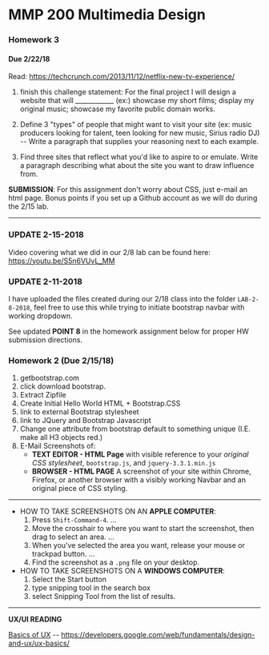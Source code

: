 # MMP 200 Multimedia Design

### Homework 3

#### Due 2/22/18

Read: https://techcrunch.com/2013/11/12/netflix-new-tv-experience/

1. finish this challenge statement:
For the final project I will design a website that will ____________
(ex:) showcase my short films; display my original music; showcase my favorite public domain works.

2. Define 3 "types" of people that might want to visit your site
(ex: music producers looking for talent, teen looking for new music,
  Sirius radio DJ) -- Write a paragraph that supplies your reasoning next to each example.

3. Find three sites that reflect what you'd like to aspire to or
emulate.  Write a paragraph describing what about the site you want to draw influence from.

**SUBMISSION**: For this assignment don't worry about CSS, just e-mail an html page.  Bonus points if you set up a Github account as we will do during the 2/15 lab.

---


### **UPDATE** 2-15-2018

Video covering what we did in our 2/8 lab can be found here:
https://youtu.be/S5n6VUvL_MM

### **UPDATE** 2-11-2018
I have uploaded the files created during our 2/18 class into the
folder `LAB-2-8-2018`, feel free to use this while trying to initiate
bootstrap navbar with working dropdown.

See updated **POINT 8** in the homework assignment below for proper
HW submission directions.  


### Homework 2 (Due 2/15/18)

1. getbootstrap.com
2. click download bootstrap.
3. Extract Zipfile
4. Create Initial Hello World HTML + Bootstrap.CSS
5. link to external Bootstrap stylesheet
6. link to JQuery and Bootstrap Javascript
7. Change one attribute from bootstrap default to something unique (I.E. make all H3 objects red.)
8. E-Mail Screenshots of:
    * **TEXT EDITOR - HTML Page** with visible reference to your *original CSS stylesheet*, `bootstrap.js`, and `jquery-3.3.1.min.js`
    *  **BROWSER - HTML PAGE** A screenshot of your site within Chrome, Firefox,
    or another browser with a visibly working Navbar and an original piece of
    CSS styling.

---

  * HOW TO TAKE SCREENSHOTS ON AN **APPLE COMPUTER**:
      1. Press `Shift-Command-4`. ...
      2. Move the crosshair to where you want to start the screenshot, then drag to select an area. ...
      3. When you've selected the area you want, release your mouse or trackpad button. ...
      4. Find the screenshot as a `.png` file on your desktop.
  * HOW TO TAKE SCREENSHOTS ON A **WINDOWS COMPUTER**:
      1. Select the Start  button
      2. type snipping tool in the search box
      3. select Snipping Tool from the list of results.


---
**UX/UI READING**

<u>Basics of UX</u> --
https://developers.google.com/web/fundamentals/design-and-ux/ux-basics/
